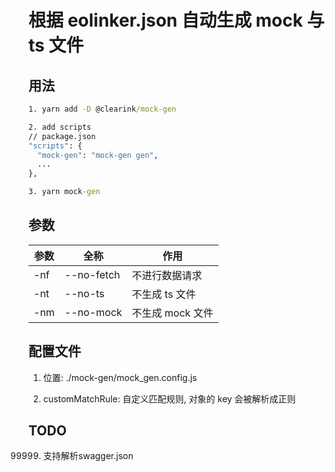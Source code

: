 # 根据 eolinker.json 自动生成 mock 与 ts 文件

## 用法

```cmd
1. yarn add -D @clearink/mock-gen

2. add scripts
// package.json
"scripts": {
  "mock-gen": "mock-gen gen",
  ...
},

3. yarn mock-gen
```

## 参数

| 参数 | 全称       | 作用             |
| ---- | ---------- | ---------------- |
| -nf  | --no-fetch | 不进行数据请求   |
| -nt  | --no-ts    | 不生成 ts 文件   |
| -nm  | --no-mock  | 不生成 mock 文件 |


## 配置文件

1. 位置:  ./mock-gen/mock_gen.config.js

2. customMatchRule: 自定义匹配规则, 对象的 key 会被解析成正则

## TODO
99999. 支持解析swagger.json